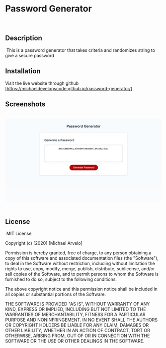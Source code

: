 # Password Generator

​
## Description 
​
This is a password generator that takes criteria and randomizes string to give a secure password 
​​
​
## Installation

​Visit the live website through github [https://michaeldevelopscode.github.io/password-generator/]
​
## Screenshots 
​ ![Webpage Screenshot](./assets/imgs/screenshot.png)
​
​
​
## License
​
MIT License

Copyright (c) [2020] [Michael Arvelo]

Permission is hereby granted, free of charge, to any person obtaining a copy
of this software and associated documentation files (the "Software"), to deal
in the Software without restriction, including without limitation the rights
to use, copy, modify, merge, publish, distribute, sublicense, and/or sell
copies of the Software, and to permit persons to whom the Software is
furnished to do so, subject to the following conditions:

The above copyright notice and this permission notice shall be included in all
copies or substantial portions of the Software.

THE SOFTWARE IS PROVIDED "AS IS", WITHOUT WARRANTY OF ANY KIND, EXPRESS OR
IMPLIED, INCLUDING BUT NOT LIMITED TO THE WARRANTIES OF MERCHANTABILITY,
FITNESS FOR A PARTICULAR PURPOSE AND NONINFRINGEMENT. IN NO EVENT SHALL THE
AUTHORS OR COPYRIGHT HOLDERS BE LIABLE FOR ANY CLAIM, DAMAGES OR OTHER
LIABILITY, WHETHER IN AN ACTION OF CONTRACT, TORT OR OTHERWISE, ARISING FROM,
OUT OF OR IN CONNECTION WITH THE SOFTWARE OR THE USE OR OTHER DEALINGS IN THE
SOFTWARE.
​
​